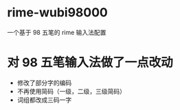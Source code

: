 # rime-wubi98000
一个基于 98 五笔的 rime 输入法配置

# 对 98 五笔输入法做了一点改动

- 修改了部分字的编码
- 不再使用简码（一级，二级，三级简码）
- 词组都改成三码一字
